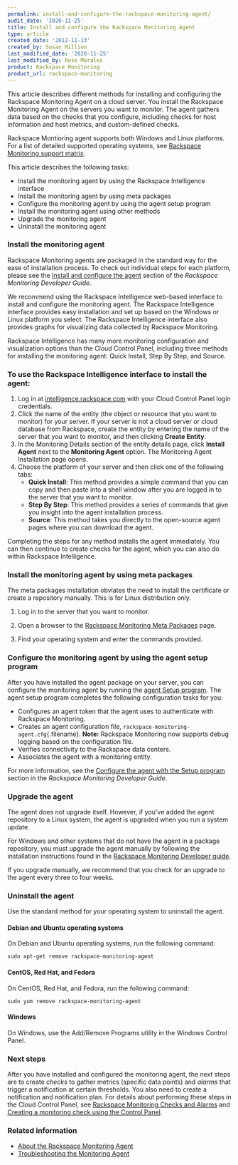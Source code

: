 ```yaml
---
permalink: install-and-configure-the-rackspace-monitoring-agent/
audit_date: '2020-11-25'
title: Install and configure the Rackspace Monitoring Agent
type: article
created_date: '2012-11-13'
created_by: Susan Million
last_modified_date: '2020-11-25'
last_modified_by: Rose Morales
product: Rackspace Monitoring
product_url: rackspace-monitoring
---
```


This article describes different methods for installing and configuring the
Rackspace Monitoring Agent on a cloud server.  You install the Rackspace
Monitoring Agent on the servers you want to monitor. The agent gathers data
based on the checks that you configure, including checks for host information
and host metrics, and custom-defined checks.

Rackspace Montioring agent supports both Windows and Linux platforms. For a list of detailed supported operating systems, see [Rackspace Monitoring support matrix](/support/how-to/rackspace-monitoring-support-matrix/).

This article describes the following tasks:

- Install the monitoring agent by using the Rackspace Intelligence interface
- Install the monitoring agent by using meta packages
- Configure the monitoring agent by using the agent setup program
- Install the monitoring agent using other methods
- Upgrade the monitoring agent
- Uninstall the monitoring agent

### Install the monitoring agent
Rackspace Monitoring agents are packaged in the standard way for the ease of
installation process.  To check out
individual steps for each platform, please see the [Install and configure the agent](https://docs.rackspace.com/docs/rackspace-monitoring/v1/getting-started/install-configure/) section of the *Rackspace Monitoring Developer Guide*.

We recommend using the Rackspace Intelligence web-based interface to install and
configure the monitoring agent. The Rackspace Intelligence interface provides
easy installation and set up based on the Windows or Linux platform you select.
The Rackspace Intelligence interface also provides graphs for visualizing data
collected by Rackspace Monitoring.

Rackspace Intelligence has many more monitoring configuration and visualization
options than the Cloud Control Panel, including three methods for installing the
monitoring agent: Quick Install, Step By Step, and Source.

### To use the Rackspace Intelligence interface to install the agent:

1. Log in
    at [intelligence.rackspace.com](https://intelligence.rackspace.com/) with
    your Cloud Control Panel login credentials.
2. Click the name of the entity (the object or resource
    that you want to monitor) for your server. If your
    server is not a cloud server or cloud database from Rackspace,
    create the entity by entering the name of the server that you want
    to monitor, and then clicking **Create Entity**.
3. In the Monitoring Details section of the entity details page, click
    **Install Agent** next to the **Monitoring Agent** option.
    The Monitoring Agent Installation page opens.
4. Choose the platform of your server and then click one of the
    following tabs:
    - **Quick Install**: This method provides a simple command that you
        can copy and then paste into a shell window after you are logged in
        to the server that you want to monitor.
    - **Step By Step**: This method provides a series of commands that
        give you insight into the agent installation process.  
    - **Source**: This method takes you directly to the open-source agent
        pages where you can download the agent.  

Completing the steps for any method installs the agent immediately. You can then
continue to create checks for the agent, which you can also do within Rackspace
Intelligence.

### Install the monitoring agent by using meta packages

The meta packages installation obviates the need to install the
certificate or create a repository manually.  This is for Linux distribution only.

1. Log in to the server that you want to monitor.

2. Open a browser to the [Rackspace Monitoring Meta Packages](https://meta.packages.cloudmonitoring.rackspace.com/) page.

3. Find your operating system and enter the commands provided.

### Configure the monitoring agent by using the agent setup program

After you have installed the agent package on your server, you can
configure the monitoring agent by running the [agent Setup program](https://docs.rackspace.com/docs/rackspace-monitoring/v1/getting-started/install-configure/#run-agent-setup-program).
The agent setup program completes the following configuration tasks for
you:

- Configures an agent token that the agent uses to authenticate with
    Rackspace Monitoring.
- Creates an agent configuration file,
    `rackspace-monitoring-agent.cfg`{.filename}. **Note:** Rackspace
    Monitoring now supports debug logging based on the
    configuration file.
- Verifies connectivity to the Rackspace data centers.
- Associates the agent with a monitoring entity.

For more information, see the [Configure the agent with the Setup program](https://docs.rackspace.com/docs/rackspace-monitoring/v1/getting-started/install-configure/#run-agent-setup-program)
section in the *Rackspace Monitoring Developer Guide*.

### Upgrade the agent

The agent does not upgrade itself. However, if you've added the agent repository
to a Linux system, the agent is upgraded when you run a system update.

For Windows and other systems that do not have the agent in a package
repository, you must upgrade the agent manually by following the
installation instructions found in the [Rackspace Monitoring Developer guide](https://docs.rackspace.com/docs/rackspace-monitoring/v1/getting-started/install-configure/#install-agent-windows).

If you upgrade manually, we recommend that you check for an upgrade to the agent
every three to four weeks.

### Uninstall the agent

Use the standard method for your operating system to uninstall the agent.

#### Debian and Ubuntu operating systems

On Debian and Ubuntu operating systems, run the following command:

    sudo apt-get remove rackspace-monitoring-agent

#### CentOS, Red Hat, and Fedora

On CentOS, Red Hat, and Fedora, run the following command:

    sudo yum remove rackspace-monitoring-agent

#### Windows

On Windows, use the Add/Remove Programs utility in the Windows Control Panel.

### Next steps

After you have installed and configured the monitoring agent, the next steps are
to create *checks* to gather metrics (specific data points) and *alarms* that
trigger a notification at certain thresholds. You also need to create a
notification and notification plan. For details about
performing these steps in the Cloud Control Panel, see [Rackspace Monitoring Checks and Alarms](/support/how-to/rackspace-monitoring-checks-and-alarms "Rackspace Cloud Monitoring Checks and Alarms") and
[Creating a monitoring check using the Control Panel](/support/how-to/creating-a-monitoring-check-using-the-cloud-control-panel "Creating a Monitoring Check Using the Control Panel").

### Related information

- [About the Rackspace Monitoring Agent](/support/how-to/about-the-rackspace-monitoring-agent "About the Monitoring Agent")
- [Troubleshooting the Monitoring Agent](/support/how-to/troubleshooting-the-rackspace-monitoring-agent "Troubleshoot the Monitoring Agent")
